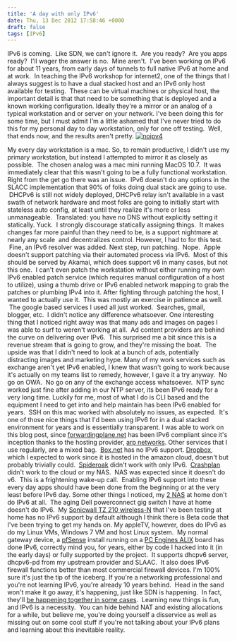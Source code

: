 ```yaml
---
title: 'A day with only IPv6'
date: Thu, 13 Dec 2012 17:58:46 +0000
draft: false
tags: [IPv6]
---
```


IPv6 is coming.  Like SDN, we can't ignore it.  Are you ready?  Are you apps ready?  I'll wager the answer is no.  Mine aren't.  I've been working on IPv6 for about 11 years, from early days of tunnels to full native IPv6 at home and at work.  In teaching the IPv6 workshop for internet2, one of the things that I always suggest is to have a dual stacked host and an IPv6 only host available for testing.  These can be virtual machines or physical host, the important detail is that that need to be something that is deployed and a known working configuration. Ideally they're a mirror or an analog of a typical workstation and or server on your network. I've been doing this for some time, but I must admit I'm a little ashamed that I've never tried to do this for my personal day to day workstation, only for one off testing.  Well, that ends now, and the results aren't pretty. [![](http://www.forwardingplane.net/wp-content/uploads/2012/12/noipv42.png "noipv4")](http://www.forwardingplane.net/wp-content/uploads/2012/12/noipv42.png)

My every day workstation is a mac. So, to remain productive, I didn't use my primary workstation, but instead I attempted to mirror it as closely as possible.  The chosen analog was a mac mini running MacOS 10.7.  It was immediately clear that this wasn't going to be a fully functional workstation. Right from the get go there was an issue.  IPv6 doesn't do any options in the SLACC implementation that 90% of folks doing dual stack are going to use.  DHCPv6 is still not widely deployed, DHCPv6 relay isn't available in a vast swath of network hardware and most folks are going to initially start with stateless auto config, at least until they realize it's more or less unmanageable.  Translated: you have no DNS without explicitly setting it statically. Yuck.  I strongly discourage statically assigning things.  It makes changes far more painful than they need to be, is a support nightmare at nearly any scale  and decentralizes control. However, I had to for this test.  Fine, an IPv6 resolver was added. Next step, run patching.  Nope.  Apple doesn't support patching via their automated process via IPv6.  Most of this should be served by Akamai, which does support v6 in many cases, but not this one.  I can't even patch the workstation without either running my own IPv6 enabled patch service (which requires manual configuration of a host to utilize), using a thumb drive or IPv6 enabled network mapping to grab the patches or plumbing IPv4 into it. After fighting through patching the host, I wanted to actually use it.  This was mostly an exercise in patience as well.  The google based services I used all just worked.  Searches, gmail, blogger, etc.  I didn't notice any difference whatsoever. One interesting thing that I noticed right away was that many ads and images on pages I was able to surf to weren't working at all.  Ad content providers are behind the curve on delivering over IPv6.  This surprised me a bit since this is a revenue stream that is going to grow, and they're missing the boat.  The upside was that I didn't need to look at a bunch of ads, potentially distracting images and marketing hype. Many of my work services such as exchange aren't yet IPv6 enabled, I knew that wasn't going to work because it's actually on my teams list to remedy, however, I gave it a try anyway.  No go on OWA.  No go on any of the exchange access whatsoever.  NTP sync worked just fine after adding in our NTP server, its been IPv6 ready for a very long time. Luckily for me, most of what I do is CLI based and the equipment I need to get into and help maintain has been IPv6 enabled for years.  SSH on this mac worked with absolutely no issues, as expected.  It's one of those nice things that I'd been using IPv6 for in a dual stacked environment for years and is essentially transparent. I was able to work on this blog post, since [forwardingplane.net](http://www.forwardingplane.net) has been IPv6 compliant since it's inception thanks to the hosting provider, [arp networks](http://www.arpnetworks.com). Other services that I use regularly, are a mixed bag.  [Box.net](http://www.box.net) has no IPv6 support. [Dropbox](http://www.dropbox.com), which I expected to work since it is hosted in the amazon cloud, doesn't but probably trivially could.  [Spideroak](https://spideroak.com) didn't work with only IPv6.  [Crashplan](http://www.crashplan.com) didn't work to the cloud or my NAS.  NAS was expected since it doesn't do v6.  This is a frightening wake-up call.  Enabling IPv6 support into these every day apps should have been done from the beginning or at the very least before IPv6 day. Some other things I noticed, my [2 NAS](http://www.amazon.com/D-Link-DNS-343-Network-Attached-Enclosure/dp/B0019VSU88) at home don't do IPv6 at all.  The aging Dell powerconnect gig switch I have at home doesn't do IPv6.  My [Sonicwall TZ 210 wireless-N](http://o-www.sonicwall.com/us/en/products/TZ_210.html) that I've been testing at home has no IPv6 support by default although I think there is Beta code that I've been trying to get my hands on. My appleTV, however, does do IPv6 as do my Linux VMs, Windows 7 VM and host Linux system.  My normal gateway device, a [pfSense](http://www.pfsense.org) install running on a [PC Engines ALIX](http://pcengines.ch/alix.htm) board has done IPv6, correctly mind you, for years, either by code I hacked into it (in the early days) or fully supported by the project.  It supports dhcpv6 server, dhcpv6-pd from my upstream provider and SLAAC.  It also does IPv6 firewall functions better than most commercial firewall devices. I'm 100% sure it's just the tip of the iceberg. If you're a networking professional and you're not learning IPv6, you're already 10 years behind.  Head in the sand won't make it go away, it's happening, just like SDN is happening.  In fact, they'll [be happening together in some cases](http://www.openflow.org/wk/index.php/OpenFlow_1_2_proposal#IPv6_support).  Learning new things is fun, and IPv6 is a necessity.  You can hide behind NAT and existing allocations for a while, but believe me, you're doing yourself a disservice as well as missing out on some cool stuff if you're not talking about your IPv6 plans and learning about this inevitable reality.